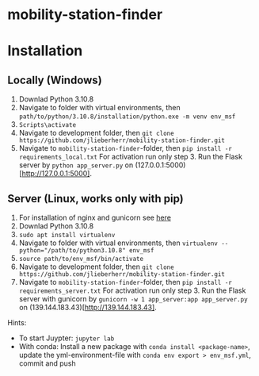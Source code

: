 # mobility-station-finder

# Installation

## Locally (Windows)
1. Downlad Python 3.10.8
2. Navigate to folder with virtual environments, then ```path/to/python/3.10.8/installation/python.exe -m venv env_msf```
3. ```Scripts\activate```
3. Navigate to development folder, then ```git clone https://github.com/jlieberherr/mobility-station-finder.git```
4. Navigate to ```mobility-station-finder```-folder, then ```pip install -r requirements_local.txt```
For activation run only step 3.
Run the Flask server by ```python app_server.py``` on (127.0.0.1:5000)[http://127.0.0.1:5000].

## Server (Linux, works only with pip)
1. For installation of nginx and gunicorn see [here](https://www.linode.com/docs/guides/flask-and-gunicorn-on-ubuntu/#prepare-the-production-environment)
2. Downlad Python 3.10.8
3. ```sudo apt install virtualenv```
4. Navigate to folder with virtual environments, then ```virtualenv --python="/path/to/python3.10.8" env_msf```
5. ```source path/to/env_msf/bin/activate```
6. Navigate to development folder, then ```git clone https://github.com/jlieberherr/mobility-station-finder.git```
7. Navigate to ```mobility-station-finder```-folder, then ```pip install -r requirements_server.txt```
For activation run only step 3.
Run the Flask server with gunicorn by ```gunicorn -w 1 app_server:app app_server.py``` on (139.144.183.43)[http://139.144.183.43].


Hints:
- To start Juypter: ```jupyter lab```
- With conda: Install a new package with ```conda install <package-name>```, update the yml-environment-file with ```conda env export > env_msf.yml```, commit and push
